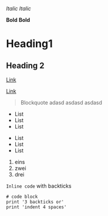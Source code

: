 *Italic* _Italic_

**Bold** __Bold__

# Heading1

## Heading 2

[Link](http://a.com)

[Link][1]

[1]: http://b.org

> Blockquote
adasd
asdasd
asdasd

* List
* List
* List

- List
- List
- List

1. eins
2. zwei
3. drei

`Inline code` with backticks

```
# code block
print '3 backticks or'
print 'indent 4 spaces'
```